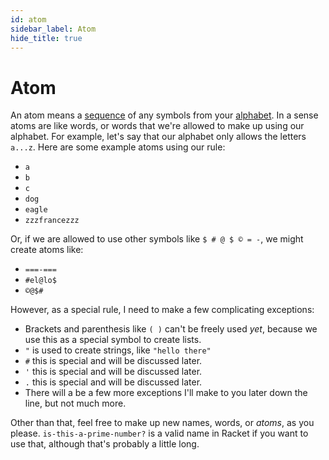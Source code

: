 ```yaml
---
id: atom
sidebar_label: Atom
hide_title: true
---
```


# Atom

An atom means a [sequence](sequence.md) of any symbols from your [alphabet](alphabet.md). 
In a sense atoms are like words, or words that we're allowed to make up using 
our alphabet. For example, let's say that our alphabet only allows the letters 
`a...z`. Here are some example atoms using our rule:

 * `a`
 * `b`
 * `c`
 * `dog`
 * `eagle`
 * `zzzfrancezzz`

Or, if we are allowed to use other symbols like `$ # @ $ © = -`, we might create
atoms like:
 * `===-===`
 * `#el@lo$`
 * `©@$#`

However, as a special rule, I need to make a few complicating exceptions:

 * Brackets and parenthesis like `( )` can't be freely used *yet*, because we 
   use this as a special symbol to create lists.
 * `"` is used to create strings, like `"hello there"`
 * `#` this is special and will be discussed later.
 * `'` this is special and will be discussed later.
 * `.` this is special and will be discussed later.
 * There will a be a few more exceptions I'll make to you later down the line,
   but not much more.

Other than that, feel free to make up new names, words, or *atoms*, as you
please. `is-this-a-prime-number?` is a valid name in Racket if you want to use 
that, although that's probably a little long.

